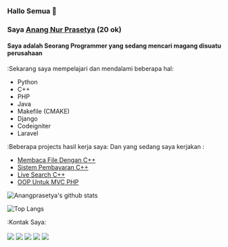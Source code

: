### Hallo Semua 👋
### Saya [Anang Nur Prasetya](https://anangnrpras.medium.com/) (20 ok) 
#### Saya adalah Seorang Programmer yang sedang mencari magang disuatu perusahaan

<!--
**Anangprasetya/Anangprasetya** is a ✨ _special_ ✨ repository because its `README.md` (this file) appears on your GitHub profile.

Here are some ideas to get you started:

- 🔭 I’m currently working on ...
- 🌱 I’m currently learning ...
- 👯 I’m looking to collaborate on ...
- 🤔 I’m looking for help with ...
- 💬 Ask me about ...
- 📫 How to reach me: ...
- 😄 Pronouns: ...
- ⚡ Fun fact: ...
-->
:Sekarang saya mempelajari dan mendalami beberapa hal:
- Python
- C++
- PHP
- Java
- Makefile (CMAKE)
- Django
- Codeigniter
- Laravel

:Beberapa projects hasil kerja saya: Dan yang sedang saya kerjakan :
- [Membaca File Dengan C++](https://github.com/Anangprasetya/Project-BacaFile)
- [Sistem Pembayaran C++](https://github.com/Anangprasetya/SistemPembayaranUAD)
- [Live Search C++](https://github.com/Anangprasetya/LinearSearchingAlpro)
- [OOP Untuk MVC PHP](https://github.com/Anangprasetya/MyFramework)


![Anangprasetya's github stats](https://bad-apple-github-readme.vercel.app/api?show_bg=1&username=Anangprasetya)

![Top Langs](https://github-readme-stats.vercel.app/api/top-langs/?username=Anangprasetya&hide=Jupyter%20Notebook,TeX,CSS&layout=compact&langs_count=7)

:Kontak Saya:
<br><br>
[<img src="https://img.shields.io/badge/Gmail-D14836?style=for-the-badge&logo=gmail&logoColor=white">](mailto:anangnr.pras@gmail.com)
[<img src="https://img.shields.io/badge/Facebook-1877F2?style=for-the-badge&logo=facebook&logoColor=white">](https://web.facebook.com/profile.php?id=100051525842729)
[<img src="https://img.shields.io/badge/Instagram-E4405F?style=for-the-badge&logo=instagram&logoColor=white">](https://www.instagram.com/anangprasetyaa/)
[<img src="https://img.shields.io/badge/Twitter-1DA1F2?style=for-the-badge&logo=twitter&logoColor=white">](https://twitter.com/Anang87435253)
[<img src="https://img.shields.io/badge/LinkedIn-0077B5?style=for-the-badge&logo=linkedin&logoColor=white">](https://www.linkedin.com/in/anang-prasetya-2b3805205/)

